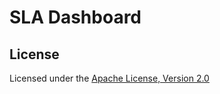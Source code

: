 # SLA Dashboard #

## License ##

Licensed under the [Apache License, Version 2.0][1]


[1]: http://www.apache.org/licenses/LICENSE-2.0
